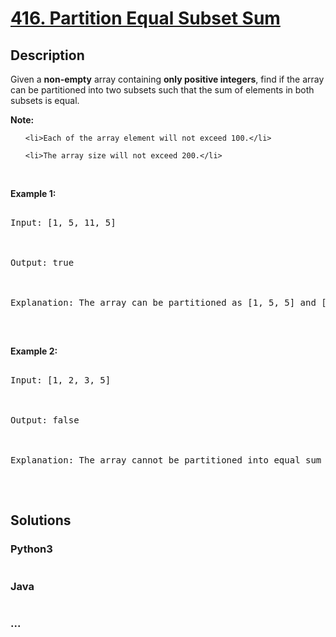 # [416. Partition Equal Subset Sum](https://leetcode.com/problems/partition-equal-subset-sum)

## Description
<p>Given a <b>non-empty</b> array containing <b>only positive integers</b>, find if the array can be partitioned into two subsets such that the sum of elements in both subsets is equal.</p>



<p><b>Note:</b></p>



<ol>

	<li>Each of the array element will not exceed 100.</li>

	<li>The array size will not exceed 200.</li>

</ol>



<p>&nbsp;</p>



<p><b>Example 1:</b></p>



<pre>

Input: [1, 5, 11, 5]



Output: true



Explanation: The array can be partitioned as [1, 5, 5] and [11].

</pre>



<p>&nbsp;</p>



<p><b>Example 2:</b></p>



<pre>

Input: [1, 2, 3, 5]



Output: false



Explanation: The array cannot be partitioned into equal sum subsets.

</pre>



<p>&nbsp;</p>




## Solutions


<!-- tabs:start -->

### **Python3**

```python

```

### **Java**

```java

```

### **...**
```

```

<!-- tabs:end -->